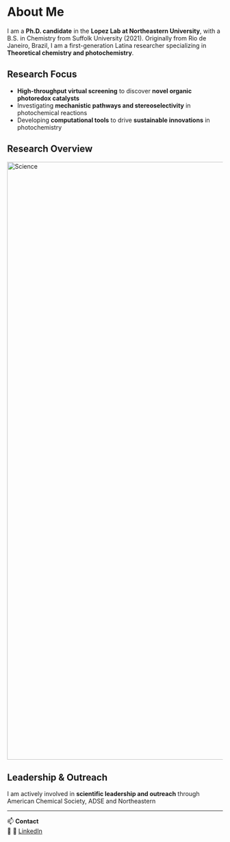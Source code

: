 # About Me  

I am a **Ph.D. candidate** in the **Lopez Lab at Northeastern University**, with a B.S. in Chemistry from Suffolk University (2021). Originally from Rio de Janeiro, Brazil, I am a first-generation Latina researcher specializing in **Theoretical chemistry and photochemistry**.  

## Research Focus  
- **High-throughput virtual screening** to discover **novel organic photoredox catalysts**  
- Investigating **mechanistic pathways and stereoselectivity** in photochemical reactions  
- Developing **computational tools** to drive **sustainable innovations** in photochemistry  

## Research Overview  
<img width="1395" alt="Science" src="https://github.com/user-attachments/assets/69a3aa5a-9168-484f-9e6d-f58bf3f6703d" />


## Leadership & Outreach  
I am actively involved in **scientific leadership and outreach** through American Chemical Society, ADSE and Northeastern

---

📫 **Contact**  
🔗 🔗 [LinkedIn](https://www.linkedin.com/in/leticia-a-gomes/)
